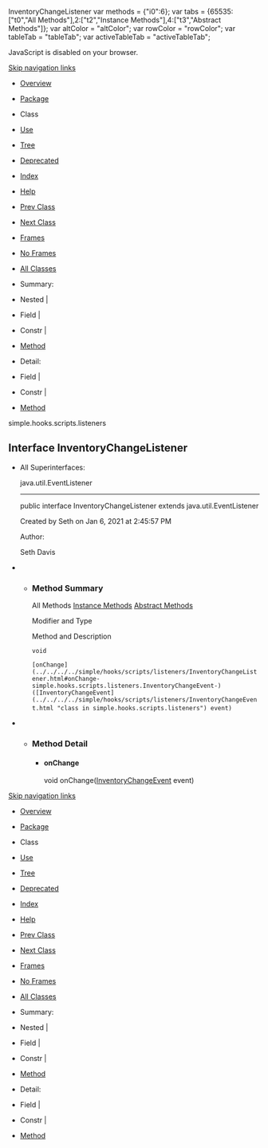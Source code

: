 InventoryChangeListener   <!-- try { if (location.href.indexOf('is-external=true') == -1) { parent.document.title="InventoryChangeListener"; } } catch(err) { } //--> var methods = {"i0":6}; var tabs = {65535:\["t0","All Methods"\],2:\["t2","Instance Methods"\],4:\["t3","Abstract Methods"\]}; var altColor = "altColor"; var rowColor = "rowColor"; var tableTab = "tableTab"; var activeTableTab = "activeTableTab";

JavaScript is disabled on your browser.

[Skip navigation links](#skip.navbar.top "Skip navigation links")

*   [Overview](../../../../overview-summary.html)
*   [Package](package-summary.html)
*   Class
*   [Use](class-use/InventoryChangeListener.html)
*   [Tree](package-tree.html)
*   [Deprecated](../../../../deprecated-list.html)
*   [Index](../../../../index-files/index-1.html)
*   [Help](../../../../help-doc.html)

*   [Prev Class](../../../../simple/hooks/scripts/listeners/InventoryChangeEvent.html "class in simple.hooks.scripts.listeners")
*   [Next Class](../../../../simple/hooks/scripts/listeners/ProjectileMovedEvent.html "class in simple.hooks.scripts.listeners")

*   [Frames](../../../../index.html?simple/hooks/scripts/listeners/InventoryChangeListener.html)
*   [No Frames](InventoryChangeListener.html)

*   [All Classes](../../../../allclasses-noframe.html)

<!-- allClassesLink = document.getElementById("allclasses\_navbar\_top"); if(window==top) { allClassesLink.style.display = "block"; } else { allClassesLink.style.display = "none"; } //-->

*   Summary: 
*   Nested | 
*   Field | 
*   Constr | 
*   [Method](#method.summary)

*   Detail: 
*   Field | 
*   Constr | 
*   [Method](#method.detail)

simple.hooks.scripts.listeners

Interface InventoryChangeListener
---------------------------------

*   All Superinterfaces:
    
    java.util.EventListener
    
    * * *
    
      
    
    public interface InventoryChangeListener
    extends java.util.EventListener
    
    Created by Seth on Jan 6, 2021 at 2:45:57 PM
    
    Author:
    
    Seth Davis
    

*   *   ### Method Summary
        
        All Methods [Instance Methods](javascript:show\(2\);) [Abstract Methods](javascript:show\(4\);) 
        
        Modifier and Type
        
        Method and Description
        
        `void`
        
        `[onChange](../../../../simple/hooks/scripts/listeners/InventoryChangeListener.html#onChange-simple.hooks.scripts.listeners.InventoryChangeEvent-)([InventoryChangeEvent](../../../../simple/hooks/scripts/listeners/InventoryChangeEvent.html "class in simple.hooks.scripts.listeners") event)` 
        

*   *   ### Method Detail
        
        *   #### onChange
            
            void onChange([InventoryChangeEvent](../../../../simple/hooks/scripts/listeners/InventoryChangeEvent.html "class in simple.hooks.scripts.listeners") event)
            

[Skip navigation links](#skip.navbar.bottom "Skip navigation links")

*   [Overview](../../../../overview-summary.html)
*   [Package](package-summary.html)
*   Class
*   [Use](class-use/InventoryChangeListener.html)
*   [Tree](package-tree.html)
*   [Deprecated](../../../../deprecated-list.html)
*   [Index](../../../../index-files/index-1.html)
*   [Help](../../../../help-doc.html)

*   [Prev Class](../../../../simple/hooks/scripts/listeners/InventoryChangeEvent.html "class in simple.hooks.scripts.listeners")
*   [Next Class](../../../../simple/hooks/scripts/listeners/ProjectileMovedEvent.html "class in simple.hooks.scripts.listeners")

*   [Frames](../../../../index.html?simple/hooks/scripts/listeners/InventoryChangeListener.html)
*   [No Frames](InventoryChangeListener.html)

*   [All Classes](../../../../allclasses-noframe.html)

<!-- allClassesLink = document.getElementById("allclasses\_navbar\_bottom"); if(window==top) { allClassesLink.style.display = "block"; } else { allClassesLink.style.display = "none"; } //-->

*   Summary: 
*   Nested | 
*   Field | 
*   Constr | 
*   [Method](#method.summary)

*   Detail: 
*   Field | 
*   Constr | 
*   [Method](#method.detail)